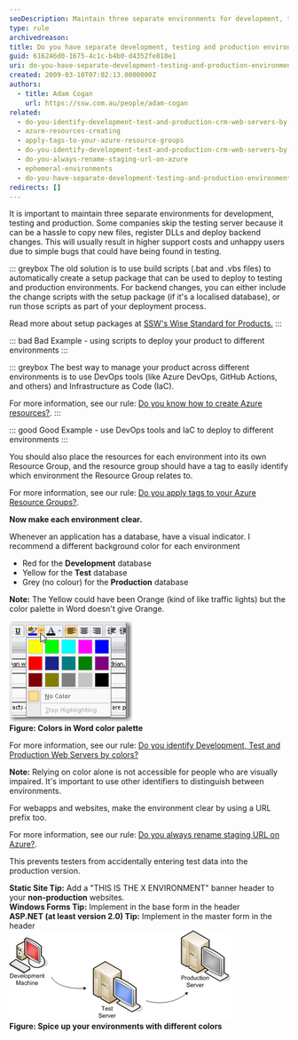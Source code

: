 ```yaml
---
seoDescription: Maintain three separate environments for development, testing and production to ensure a smooth deployment process, reduce support costs, and provide a better user experience.
type: rule
archivedreason:
title: Do you have separate development, testing and production environments?
guid: 616246d0-1675-4c1c-b4b0-d4352fe818e1
uri: do-you-have-separate-development-testing-and-production-environments
created: 2009-03-10T07:02:13.0000000Z
authors:
  - title: Adam Cogan
    url: https://ssw.com.au/people/adam-cogan
related:
  - do-you-identify-development-test-and-production-crm-web-servers-by-colors
  - azure-resources-creating
  - apply-tags-to-your-azure-resource-groups
  - do-you-identify-development-test-and-production-crm-web-servers-by-colors
  - do-you-always-rename-staging-url-on-azure
  - ephemeral-environments
  - do-you-have-separate-development-testing-and-production-environments
redirects: []
---
```


It is important to maintain three separate environments for development, testing and production. Some companies skip the testing server because it can be a hassle to copy new files, register DLLs and deploy backend changes. This will usually result in higher support costs and unhappy users due to simple bugs that could have being found in testing.

<!--endintro-->

::: greybox
The old solution is to use build scripts (.bat and .vbs files) to automatically create a setup package that can be used to deploy to testing and production environments. For backend changes, you can either include the change scripts with the setup package (if it's a localised database), or run those scripts as part of your deployment process.

Read more about setup packages at [SSW's Wise Standard for Products.](http://www.ssw.com.au/ssw/Standards/wisesetup/WiseStandards.aspx)
:::

::: bad
Bad Example - using scripts to deploy your product to different environments
:::

::: greybox
The best way to manage your product across different environments is to use DevOps tools (like Azure DevOps, GitHub Actions, and others) and Infrastructure as Code (IaC).

For more information, see our rule: [Do you know how to create Azure resources?](/azure-resources-creating).
:::

::: good
Good Example - use DevOps tools and IaC to deploy to different environments
:::

You should also place the resources for each environment into its own Resource Group, and the resource group should have a tag to easily identify which environment the Resource Group relates to.

For more information, see our rule: [Do you apply tags to your Azure Resource Groups?](/apply-tags-to-your-azure-resource-groups).

**Now make each environment clear.**

Whenever an application has a database, have a visual indicator. I recommend a different background color for each environment

- Red for the **Development** database
- Yellow for the **Test** database
- Grey (no colour) for the **Production** database

**Note:** The Yellow could have been Orange (kind of like traffic lights) but the color palette in Word doesn't give Orange.

![ ](WordColorPallete.gif)  
**Figure: Colors in Word color palette**

For more information, see our rule: [Do you identify Development, Test and Production Web Servers by colors?](/do-you-identify-development-test-and-production-crm-web-servers-by-colors)

**Note:** Relying on color alone is not accessible for people who are visually impaired. It's important to use other identifiers to distinguish between environments.

For webapps and websites, make the environment clear by using a URL prefix too.

For more information, see our rule: [Do you always rename staging URL on Azure?](/do-you-always-rename-staging-url-on-azure).

This prevents testers from accidentally entering test data into the production version.

**Static Site Tip:** Add a "THIS IS THE X ENVIRONMENT" banner header to your **non-production** websites.  
**Windows Forms Tip:** Implement in the base form in the header  
**ASP.NET (at least version 2.0) Tip:** Implement in the master form in the header  
![ ](dev_test_prod_servers.gif)  
**Figure: Spice up your environments with different colors**
